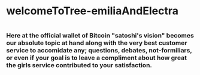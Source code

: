 # welcomeToTree-emiliaAndElectra
# <h3>Here at the official wallet of Bitcoin "satoshi's vision" becomes our absolute topic at hand along with the very best customer service to accomidate any; questions, debates, not-formiliars, or even if your goal is to leave a compliment about how great the girls service contributed to your satisfaction.
